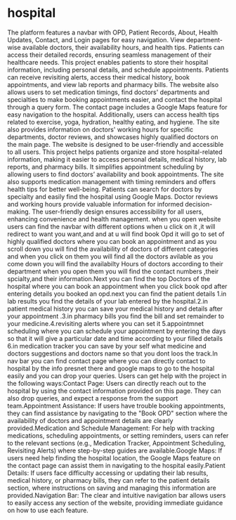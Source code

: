 # hospital
The platform features a navbar with OPD, Patient Records, About, Health Updates, Contact, and Login pages for easy navigation. View department-wise available doctors, their availability hours, and health tips. Patients can access their detailed records, ensuring seamless management of their healthcare needs.
This project enables patients to store their hospital information, including personal details, and schedule appointments. Patients can receive revisiting alerts, access their medical history, book appointments, and view lab reports and pharmacy bills. The website also allows users to set medication timings, find doctors' departments and specialties to make booking appointments easier, and contact the hospital through a query form. The contact page includes a Google Maps feature for easy navigation to the hospital. Additionally, users can access health tips related to exercise, yoga, hydration, healthy eating, and hygiene. The site also provides information on doctors' working hours for specific departments, doctor reviews, and showcases highly qualified doctors on the main page. The website is designed to be user-friendly and accessible to all users.
This project helps patients organize and store hospital-related information, making it easier to access personal details, medical history, lab reports, and pharmacy bills. It simplifies appointment scheduling by allowing users to find doctors’ availability and book appointments. The site also supports medication management with timing reminders and offers health tips for better well-being. Patients can search for doctors by specialty and easily find the hospital using Google Maps. Doctor reviews and working hours provide valuable information for informed decision-making. The user-friendly design ensures accessibility for all users, enhancing convenience and health management.
when you open website users can find the navbar with different options when u click on it ,it will redirect to want you want,and and at u will find book Opd it will go to set of highly qualified doctors where you can book an appointment and as you scroll down you will find the availability of doctors of different categories and when you click on them you will find all the doctors avilable as you come down you will find the availabilty Hours of doctors according to their department when you open them you will find the contact numbers ,their spcialty,and their information.Next you can find the top Doctors of the hospital where you can book an appointment when you click book opd after entering details you booked an opd.next you can find the patient details 1.in lab results you find the details of your lab entered by the hospital.2.in patient medical history you can save your medical history and details after your appointment .3.in pharmacy bills you find the bill and set remainder to your medicine.4.revisiting alerts where you can set it 5.appointmnet scheduling where you can schedule your appointment by entering the days so that it will give a particular date and time according to your filled details 6.in medication tracker you can save by your self what medicine and doctors suggestions and doctors name so that you dont loos the track.In nav bar you can find contact page where you can directly contact to hospital by the info presnet there and google maps to go to the hospital easily and you can drop your queries.
Users can get help with the project in the following ways:Contact Page: Users can directly reach out to the hospital by using the contact information provided on this page. They can also drop queries, and expect a response from the support team.Appointment Assistance: If users have trouble booking appointments, they can find assistance by navigating to the "Book OPD" section where the availability of doctors and appointment details are clearly provided.Medication and Schedule Management: For help with tracking medications, scheduling appointments, or setting reminders, users can refer to the relevant sections (e.g., Medication Tracker, Appointment Scheduling, Revisiting Alerts) where step-by-step guides are available.Google Maps: If users need help finding the hospital location, the Google Maps feature on the contact page can assist them in navigating to the hospital easily.Patient Details: If users face difficulty accessing or updating their lab results, medical history, or pharmacy bills, they can refer to the patient details section, where instructions on saving and managing this information are provided.Navigation Bar: The clear and intuitive navigation bar allows users to easily access any section of the website, providing immediate guidance on how to use each feature.
